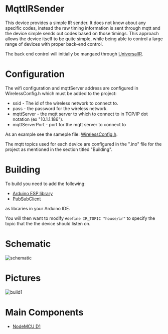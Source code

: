 # MqttIRSender

This device provides a simple IR sender.  It does not 
know about any specific codes, instead the raw timing
information is sent through mqtt and the device simple
sends out codes based on those timings. This approach
allows the device itself to be quite simple, while
being able to control a large range of devices with
proper back-end control.

The back end control will initially be mangaed through
[UniversalIR](https://github.com/mhdawson/UniversalIR).

# Configuration

The wifi configuration and mqttServer address are configured in
WirelessConfig.h which must be added to the project:

  * ssid - The id of the wireless network to connect to.
  * pass - the password for the wireless network.
  * mqttServer - the mqtt server to which to connect to in
    TCP/IP dot notation (ex "10.1.1.186").
  * mqttServerPort - port for the mqtt server to connect to 

As an example see the sameple file: [WirelessConfig.h](https://github.com/mhdawson/arduino-esp8266/blob/master/WirelessConfig.h).

The mqtt topics used for each device are configured in the ".ino" file for the project as mentioned in the section titled "Building".

# Building

To build you need to add the following:

* [Arduino ESP library](https://github.com/esp8266/Arduino)
* [PubSubClient](https://github.com/knolleary/pubsubclient)

as libraries in your Arduino IDE.

You will then want to modify `#define IR_TOPIC "house/ir"` to specify the 
topic that the the device should listen on.

# Schematic

![schematic](https://github.com/mhdawson/arduino-esp8266/blob/master/pictures/IRSender-circuit.png)

# Pictures

![build1](https://github.com/mhdawson/arduino-esp8266/blob/master/pictures/IRSender.jpg)

# Main Components

* [NodeMCU D1](http://www.ebay.com/itm/NodeMCU-Lua-ESP-12-WeMos-D1-Mini-WIFI-4M-Bytes-Development-Board-Module-ESP8266-/321989574625)
